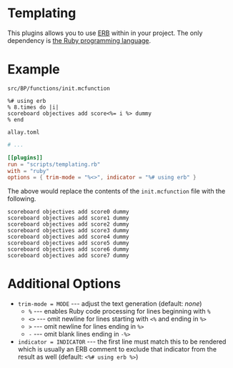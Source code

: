 # Templating

This plugins allows you to use [ERB][] within in your project. The only
dependency is [the Ruby programming language][Ruby].


# Example

`src/BP/functions/init.mcfunction`

```erb
%# using erb
% 8.times do |i|
scoreboard objectives add score<%= i %> dummy
% end
```

`allay.toml`

```toml
# ...

[[plugins]]
run = "scripts/templating.rb"
with = "ruby"
options = { trim-mode = "%<>", indicator = "%# using erb" }
```

The above would replace the contents of the `init.mcfunction` file with the
following.

```mcfunction
scoreboard objectives add score0 dummy
scoreboard objectives add score1 dummy
scoreboard objectives add score2 dummy
scoreboard objectives add score3 dummy
scoreboard objectives add score4 dummy
scoreboard objectives add score5 dummy
scoreboard objectives add score6 dummy
scoreboard objectives add score7 dummy
```


# Additional Options

- `trim-mode = MODE` --- adjust the text generation (default: *none*)
  - `%` --- enables Ruby code processing for lines beginning with `%`
  - `<>` --- omit newline for lines starting with `<%` and ending in `%>`
  - `>` --- omit newline for lines ending in `%>`
  - `-` --- omit blank lines ending in `-%>`
- `indicator = INDICATOR` --- the first line must match this to be rendered
  which is usually an ERB comment to exclude that indicator from the result
  as well (default: `<%# using erb %>`)


[ERB]: https://github.com/ruby/erb
[Ruby]: https://www.ruby-lang.org/
